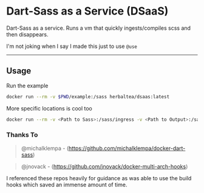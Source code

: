 # Dart-Sass as a Service (DSaaS)
Dart-Sass as a service. Runs a vm that quickly ingests/compiles scss and then disappears.
  
I'm not joking when I say I made this just to use `@use`

---

## Usage
Run the example
```sh
docker run --rm -v $PWD/example:/sass herbaltea/dsaas:latest
```
  
   
More specific locations is cool too
```sh
docker run --rm -v <Path to Sass>:/sass/ingress -v <Path to Output>:/sass/compiled herbaltea/dsaas:latest
```

### Thanks To
> @michalklempa - (https://github.com/michalklempa/docker-dart-sass)
  
> @jnovack - (https://github.com/jnovack/docker-multi-arch-hooks)

I referenced these repos heavily for guidance as was able to use the build hooks which saved an immense amount of time.
